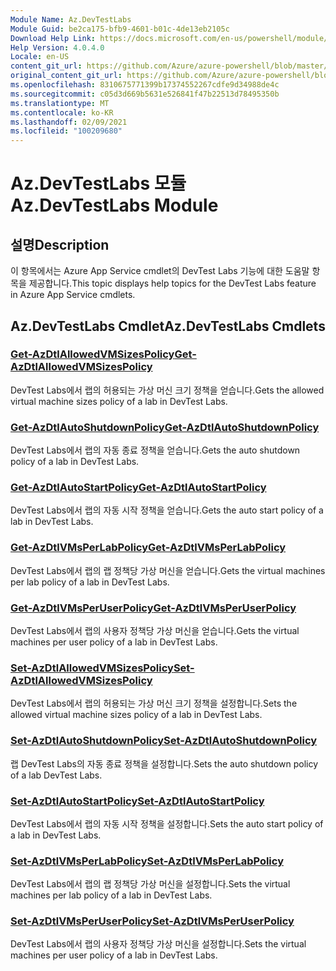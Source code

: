 ```yaml
---
Module Name: Az.DevTestLabs
Module Guid: be2ca175-bfb9-4601-b01c-4de13eb2105c
Download Help Link: https://docs.microsoft.com/en-us/powershell/module/az.devtestlabs
Help Version: 4.0.4.0
Locale: en-US
content_git_url: https://github.com/Azure/azure-powershell/blob/master/src/DevTestLabs/DevTestLabs/help/Az.DevTestLabs.md
original_content_git_url: https://github.com/Azure/azure-powershell/blob/master/src/DevTestLabs/DevTestLabs/help/Az.DevTestLabs.md
ms.openlocfilehash: 8310675771399b17374552267cdfe9d34988de4c
ms.sourcegitcommit: c05d3d669b5631e526841f47b22513d78495350b
ms.translationtype: MT
ms.contentlocale: ko-KR
ms.lasthandoff: 02/09/2021
ms.locfileid: "100209680"
---
```

# <span data-ttu-id="88996-101">Az.DevTestLabs 모듈</span><span class="sxs-lookup"><span data-stu-id="88996-101">Az.DevTestLabs Module</span></span>
## <span data-ttu-id="88996-102">설명</span><span class="sxs-lookup"><span data-stu-id="88996-102">Description</span></span>
<span data-ttu-id="88996-103">이 항목에서는 Azure App Service cmdlet의 DevTest Labs 기능에 대한 도움말 항목을 제공합니다.</span><span class="sxs-lookup"><span data-stu-id="88996-103">This topic displays help topics for the DevTest Labs feature in Azure App Service cmdlets.</span></span>

## <span data-ttu-id="88996-104">Az.DevTestLabs Cmdlet</span><span class="sxs-lookup"><span data-stu-id="88996-104">Az.DevTestLabs Cmdlets</span></span>
### [<span data-ttu-id="88996-105">Get-AzDtlAllowedVMSizesPolicy</span><span class="sxs-lookup"><span data-stu-id="88996-105">Get-AzDtlAllowedVMSizesPolicy</span></span>](Get-AzDtlAllowedVMSizesPolicy.md)
<span data-ttu-id="88996-106">DevTest Labs에서 랩의 허용되는 가상 머신 크기 정책을 얻습니다.</span><span class="sxs-lookup"><span data-stu-id="88996-106">Gets the allowed virtual machine sizes policy of a lab in DevTest Labs.</span></span>

### [<span data-ttu-id="88996-107">Get-AzDtlAutoShutdownPolicy</span><span class="sxs-lookup"><span data-stu-id="88996-107">Get-AzDtlAutoShutdownPolicy</span></span>](Get-AzDtlAutoShutdownPolicy.md)
<span data-ttu-id="88996-108">DevTest Labs에서 랩의 자동 종료 정책을 얻습니다.</span><span class="sxs-lookup"><span data-stu-id="88996-108">Gets the auto shutdown policy of a lab in DevTest Labs.</span></span>

### [<span data-ttu-id="88996-109">Get-AzDtlAutoStartPolicy</span><span class="sxs-lookup"><span data-stu-id="88996-109">Get-AzDtlAutoStartPolicy</span></span>](Get-AzDtlAutoStartPolicy.md)
<span data-ttu-id="88996-110">DevTest Labs에서 랩의 자동 시작 정책을 얻습니다.</span><span class="sxs-lookup"><span data-stu-id="88996-110">Gets the auto start policy of a lab in DevTest Labs.</span></span>

### [<span data-ttu-id="88996-111">Get-AzDtlVMsPerLabPolicy</span><span class="sxs-lookup"><span data-stu-id="88996-111">Get-AzDtlVMsPerLabPolicy</span></span>](Get-AzDtlVMsPerLabPolicy.md)
<span data-ttu-id="88996-112">DevTest Labs에서 랩의 랩 정책당 가상 머신을 얻습니다.</span><span class="sxs-lookup"><span data-stu-id="88996-112">Gets the virtual machines per lab policy of a lab in DevTest Labs.</span></span>

### [<span data-ttu-id="88996-113">Get-AzDtlVMsPerUserPolicy</span><span class="sxs-lookup"><span data-stu-id="88996-113">Get-AzDtlVMsPerUserPolicy</span></span>](Get-AzDtlVMsPerUserPolicy.md)
<span data-ttu-id="88996-114">DevTest Labs에서 랩의 사용자 정책당 가상 머신을 얻습니다.</span><span class="sxs-lookup"><span data-stu-id="88996-114">Gets the virtual machines per user policy of a lab in DevTest Labs.</span></span>

### [<span data-ttu-id="88996-115">Set-AzDtlAllowedVMSizesPolicy</span><span class="sxs-lookup"><span data-stu-id="88996-115">Set-AzDtlAllowedVMSizesPolicy</span></span>](Set-AzDtlAllowedVMSizesPolicy.md)
<span data-ttu-id="88996-116">DevTest Labs에서 랩의 허용되는 가상 머신 크기 정책을 설정합니다.</span><span class="sxs-lookup"><span data-stu-id="88996-116">Sets the allowed virtual machine sizes policy of a lab in DevTest Labs.</span></span>

### [<span data-ttu-id="88996-117">Set-AzDtlAutoShutdownPolicy</span><span class="sxs-lookup"><span data-stu-id="88996-117">Set-AzDtlAutoShutdownPolicy</span></span>](Set-AzDtlAutoShutdownPolicy.md)
<span data-ttu-id="88996-118">랩 DevTest Labs의 자동 종료 정책을 설정합니다.</span><span class="sxs-lookup"><span data-stu-id="88996-118">Sets the auto shutdown policy of a lab DevTest Labs.</span></span>

### [<span data-ttu-id="88996-119">Set-AzDtlAutoStartPolicy</span><span class="sxs-lookup"><span data-stu-id="88996-119">Set-AzDtlAutoStartPolicy</span></span>](Set-AzDtlAutoStartPolicy.md)
<span data-ttu-id="88996-120">DevTest Labs에서 랩의 자동 시작 정책을 설정합니다.</span><span class="sxs-lookup"><span data-stu-id="88996-120">Sets the auto start policy of a lab in DevTest Labs.</span></span>

### [<span data-ttu-id="88996-121">Set-AzDtlVMsPerLabPolicy</span><span class="sxs-lookup"><span data-stu-id="88996-121">Set-AzDtlVMsPerLabPolicy</span></span>](Set-AzDtlVMsPerLabPolicy.md)
<span data-ttu-id="88996-122">DevTest Labs에서 랩의 랩 정책당 가상 머신을 설정합니다.</span><span class="sxs-lookup"><span data-stu-id="88996-122">Sets the virtual machines per lab policy of a lab in DevTest Labs.</span></span>

### [<span data-ttu-id="88996-123">Set-AzDtlVMsPerUserPolicy</span><span class="sxs-lookup"><span data-stu-id="88996-123">Set-AzDtlVMsPerUserPolicy</span></span>](Set-AzDtlVMsPerUserPolicy.md)
<span data-ttu-id="88996-124">DevTest Labs에서 랩의 사용자 정책당 가상 머신을 설정합니다.</span><span class="sxs-lookup"><span data-stu-id="88996-124">Sets the virtual machines per user policy of a lab in DevTest Labs.</span></span>

